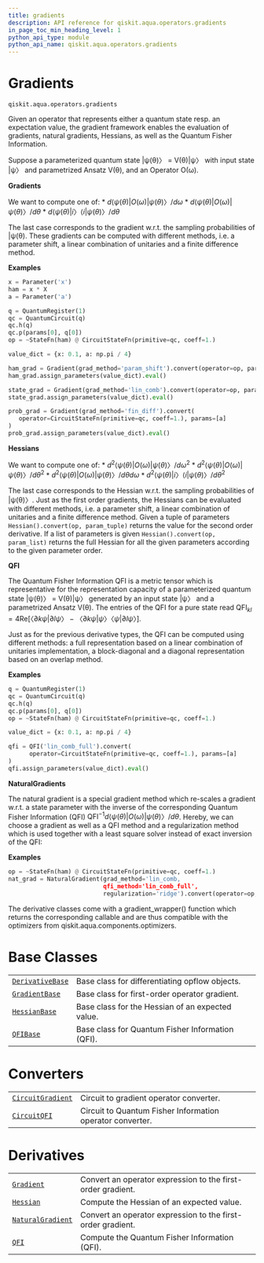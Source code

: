 ```yaml
---
title: gradients
description: API reference for qiskit.aqua.operators.gradients
in_page_toc_min_heading_level: 1
python_api_type: module
python_api_name: qiskit.aqua.operators.gradients
---
```


<span id="module-qiskit.aqua.operators.gradients" />

<span id="qiskit-aqua-operators-gradients" />

<span id="gradients-qiskit-aqua-operators-gradients" />

# Gradients

<span id="module-qiskit.aqua.operators.gradients" />

`qiskit.aqua.operators.gradients`

Given an operator that represents either a quantum state resp. an expectation value, the gradient framework enables the evaluation of gradients, natural gradients, Hessians, as well as the Quantum Fisher Information.

Suppose a parameterized quantum state |ψ(θ)〉 = V(θ)|ψ〉 with input state |ψ〉 and parametrized Ansatz V(θ), and an Operator O(ω).

**Gradients**

We want to compute one of: \* $d⟨ψ(θ)\vert O(ω)\vert ψ(θ)〉/ dω$ \* $d⟨ψ(θ)\vert O(ω)\vert ψ(θ)〉/ dθ$ \* $d⟨ψ(θ)\vert i〉⟨i\vert ψ(θ)〉/ dθ$

The last case corresponds to the gradient w\.r.t. the sampling probabilities of |ψ(θ). These gradients can be computed with different methods, i.e. a parameter shift, a linear combination of unitaries and a finite difference method.

**Examples**

```python
x = Parameter('x')
ham = x * X
a = Parameter('a')

q = QuantumRegister(1)
qc = QuantumCircuit(q)
qc.h(q)
qc.p(params[0], q[0])
op = ~StateFn(ham) @ CircuitStateFn(primitive=qc, coeff=1.)

value_dict = {x: 0.1, a: np.pi / 4}

ham_grad = Gradient(grad_method='param_shift').convert(operator=op, params=[x])
ham_grad.assign_parameters(value_dict).eval()

state_grad = Gradient(grad_method='lin_comb').convert(operator=op, params=[a])
state_grad.assign_parameters(value_dict).eval()

prob_grad = Gradient(grad_method='fin_diff').convert(
   operator=CircuitStateFn(primitive=qc, coeff=1.), params=[a]
)
prob_grad.assign_parameters(value_dict).eval()
```

**Hessians**

We want to compute one of: \* $d^2⟨ψ(θ)\vert O(ω)\vert ψ(θ)〉/ dω^2$ \* $d^2⟨ψ(θ)\vert O(ω)\vert ψ(θ)〉/ dθ^2$ \* $d^2⟨ψ(θ)\vert O(ω)\vert ψ(θ)〉/ dθ dω$ \* $d^2⟨ψ(θ)\vert i〉⟨i\vert ψ(θ)〉/ dθ^2$

The last case corresponds to the Hessian w\.r.t. the sampling probabilities of |ψ(θ)〉. Just as the first order gradients, the Hessians can be evaluated with different methods, i.e. a parameter shift, a linear combination of unitaries and a finite difference method. Given a tuple of parameters `Hessian().convert(op, param_tuple)` returns the value for the second order derivative. If a list of parameters is given `Hessian().convert(op, param_list)` returns the full Hessian for all the given parameters according to the given parameter order.

**QFI**

The Quantum Fisher Information QFI is a metric tensor which is representative for the representation capacity of a parameterized quantum state |ψ(θ)〉 = V(θ)|ψ〉 generated by an input state |ψ〉 and a parametrized Ansatz V(θ). The entries of the QFI for a pure state read $\mathrm{QFI}_{kl} = 4 \mathrm{Re}[〈∂kψ\vert ∂lψ〉−〈∂kψ\vert ψ〉〈ψ\vert ∂lψ〉]$.

Just as for the previous derivative types, the QFI can be computed using different methods: a full representation based on a linear combination of unitaries implementation, a block-diagonal and a diagonal representation based on an overlap method.

**Examples**

```python
q = QuantumRegister(1)
qc = QuantumCircuit(q)
qc.h(q)
qc.p(params[0], q[0])
op = ~StateFn(ham) @ CircuitStateFn(primitive=qc, coeff=1.)

value_dict = {x: 0.1, a: np.pi / 4}

qfi = QFI('lin_comb_full').convert(
      operator=CircuitStateFn(primitive=qc, coeff=1.), params=[a]
)
qfi.assign_parameters(value_dict).eval()
```

**NaturalGradients**

The natural gradient is a special gradient method which re-scales a gradient w\.r.t. a state parameter with the inverse of the corresponding Quantum Fisher Information (QFI) $\mathrm{QFI}^{-1} d⟨ψ(θ)\vert O(ω)\vert ψ(θ)〉/ dθ$. Hereby, we can choose a gradient as well as a QFI method and a regularization method which is used together with a least square solver instead of exact inversion of the QFI:

**Examples**

```python
op = ~StateFn(ham) @ CircuitStateFn(primitive=qc, coeff=1.)
nat_grad = NaturalGradient(grad_method='lin_comb,
                           qfi_method='lin_comb_full',
                           regularization='ridge').convert(operator=op, params=params)
```

The derivative classes come with a gradient\_wrapper() function which returns the corresponding callable and are thus compatible with the optimizers from qiskit.aqua.components.optimizers.

# Base Classes

|                                                                                                                     |                                                  |
| ------------------------------------------------------------------------------------------------------------------- | ------------------------------------------------ |
| [`DerivativeBase`](qiskit.aqua.operators.gradients.DerivativeBase "qiskit.aqua.operators.gradients.DerivativeBase") | Base class for differentiating opflow objects.   |
| [`GradientBase`](qiskit.aqua.operators.gradients.GradientBase "qiskit.aqua.operators.gradients.GradientBase")       | Base class for first-order operator gradient.    |
| [`HessianBase`](qiskit.aqua.operators.gradients.HessianBase "qiskit.aqua.operators.gradients.HessianBase")          | Base class for the Hessian of an expected value. |
| [`QFIBase`](qiskit.aqua.operators.gradients.QFIBase "qiskit.aqua.operators.gradients.QFIBase")                      | Base class for Quantum Fisher Information (QFI). |

# Converters

|                                                                                                                        |                                                           |
| ---------------------------------------------------------------------------------------------------------------------- | --------------------------------------------------------- |
| [`CircuitGradient`](qiskit.aqua.operators.gradients.CircuitGradient "qiskit.aqua.operators.gradients.CircuitGradient") | Circuit to gradient operator converter.                   |
| [`CircuitQFI`](qiskit.aqua.operators.gradients.CircuitQFI "qiskit.aqua.operators.gradients.CircuitQFI")                | Circuit to Quantum Fisher Information operator converter. |

# Derivatives

|                                                                                                                        |                                                             |
| ---------------------------------------------------------------------------------------------------------------------- | ----------------------------------------------------------- |
| [`Gradient`](qiskit.aqua.operators.gradients.Gradient "qiskit.aqua.operators.gradients.Gradient")                      | Convert an operator expression to the first-order gradient. |
| [`Hessian`](qiskit.aqua.operators.gradients.Hessian "qiskit.aqua.operators.gradients.Hessian")                         | Compute the Hessian of an expected value.                   |
| [`NaturalGradient`](qiskit.aqua.operators.gradients.NaturalGradient "qiskit.aqua.operators.gradients.NaturalGradient") | Convert an operator expression to the first-order gradient. |
| [`QFI`](qiskit.aqua.operators.gradients.QFI "qiskit.aqua.operators.gradients.QFI")                                     | Compute the Quantum Fisher Information (QFI).               |

